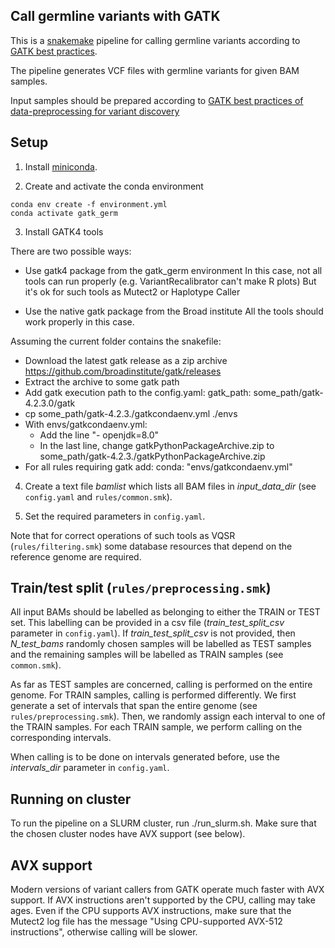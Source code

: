 ## Call germline variants with GATK

This is a [snakemake](https://snakemake.readthedocs.io/en/stable/) pipeline for calling germline variants according to [GATK best practices](https://gatk.broadinstitute.org/hc/en-us/articles/360035535932-Germline-short-variant-discovery-SNPs-Indels-).

The pipeline generates VCF files with germline variants for given BAM samples.

Input samples should be prepared according to [GATK best practices of data-preprocessing for variant discovery](https://gatk.broadinstitute.org/hc/en-us/articles/360035535912-Data-pre-processing-for-variant-discovery)

## Setup

1. Install  [miniconda](https://docs.conda.io/projects/conda/en/latest/user-guide/install/index.html).

2. Create and activate the conda environment

```
conda env create -f environment.yml
conda activate gatk_germ

```

3. Install GATK4 tools

There are two possible ways:

-  Use gatk4 package from the gatk_germ environment
In this case, not all tools can run properly (e.g. VariantRecalibrator can't make R plots)
But it's ok for such tools as Mutect2 or Haplotype Caller

- Use the native gatk package from the Broad institute
All the tools should work properly in this case.

Assuming the current folder contains the snakefile:

- Download the latest gatk release as a zip archive
https://github.com/broadinstitute/gatk/releases
- Extract the archive to some gatk path
- Add gatk execution path to the config.yaml:
  gatk_path: some_path/gatk-4.2.3.0/gatk
- cp some_path/gatk-4.2.3./gatkcondaenv.yml ./envs
- With envs/gatkcondaenv.yml:
  * Add the line
    "- openjdk=8.0"
  * In the last line,
    change gatkPythonPackageArchive.zip to some_path/gatk-4.2.3./gatkPythonPackageArchive.zip
- For all rules requiring gatk add:
  conda:
    "envs/gatkcondaenv.yml"

4. Create a text file  *bamlist* which lists all BAM files in *input_data_dir* (see `config.yaml` and `rules/common.smk`).

5. Set the required parameters in `config.yaml`.

Note that for correct operations of such tools as VQSR (`rules/filtering.smk`) some database resources that depend on the reference genome are required.

## Train/test split (`rules/preprocessing.smk`)

All input BAMs should be labelled as belonging to either the TRAIN  or TEST set. This labelling can be provided in a csv file (*train_test_split_csv* parameter in `config.yaml`). If *train_test_split_csv* is not provided, then *N_test_bams* randomly chosen samples will be labelled as TEST samples and the remaining samples will be labelled as TRAIN samples (see `common.smk`).

As far as TEST samples are concerned, calling is performed on the entire genome. For TRAIN samples, calling is performed differently. We first generate a set of intervals that span the entire genome (see `rules/preprocessing.smk`). Then, we randomly assign each interval to one of the TRAIN samples. For each TRAIN sample, we perform calling on the corresponding intervals.

When calling is to be done on intervals generated before, use the *intervals_dir* parameter in `config.yaml`.

## Running on cluster

To run the pipeline on a SLURM cluster, run ./run_slurm.sh.
Make sure that the chosen cluster nodes have AVX support (see below).

## AVX support

Modern versions of variant callers from GATK operate much faster with AVX support.
If AVX instructions aren't supported by the CPU, calling may take ages.
Even if the CPU supports AVX instructions, make sure that the Mutect2 log file
has the message "Using CPU-supported AVX-512 instructions", otherwise
calling will be slower.
